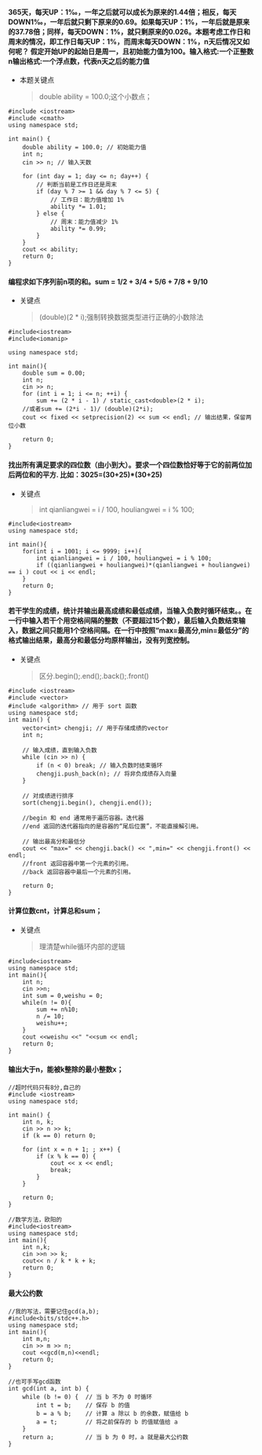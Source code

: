 #### 365天，每天UP：1‰，一年之后就可以成长为原来的1.44倍；相反，每天DOWN1‰，一年后就只剩下原来的0.69。如果每天UP：1%，一年后就是原来的37.78倍；同样，每天DOWN：1%，就只剩原来的0.026。本题考虑工作日和周末的情况，即工作日每天UP：1%，而周末每天DOWN：1%，n天后情况又如何呢？ 假定开始UP的起始日是周一，且初始能力值为100。输入格式:一个正整数n输出格式:一个浮点数，代表n天之后的能力值
- 本题关键点
    > double ability = 100.0;这个小数点；
>  
```
#include <iostream>
#include <cmath>
using namespace std;

int main() {
    double ability = 100.0; // 初始能力值
    int n;
    cin >> n; // 输入天数

    for (int day = 1; day <= n; day++) {
        // 判断当前是工作日还是周末
        if (day % 7 >= 1 && day % 7 <= 5) {
            // 工作日：能力值增加 1%
            ability *= 1.01;
        } else {
            // 周末：能力值减少 1%
            ability *= 0.99;
        }
    }
    cout << ability;
    return 0;
}
```

#### 编程求如下序列前n项的和。sum = 1/2 + 3/4 + 5/6 + 7/8 + 9/10 
- 关键点
    > (double)(2 * i);强制转换数据类型进行正确的小数除法
```
#include<iostream>
#include<iomanip>

using namespace std;

int main(){ 
    double sum = 0.00;
    int n;
    cin >> n;
    for (int i = 1; i <= n; ++i) {
        sum += (2 * i - 1) / static_cast<double>(2 * i); 
    //或者sum += (2*i - 1)/ (double)(2*i);
    cout << fixed << setprecision(2) << sum << endl; // 输出结果，保留两位小数
    
    return 0;
}
```

#### 找出所有满足要求的四位数（由小到大）。要求一个四位数恰好等于它的前两位加后两位和的平方. 比如：3025=(30+25)*(30+25)
- 关键点
    > int qianliangwei = i / 100, houliangwei = i % 100;
```
#include<iostream>
using namespace std;

int main(){
    for(int i = 1001; i <= 9999; i++){
        int qianliangwei = i / 100, houliangwei = i % 100;
        if ((qianliangwei + houliangwei)*(qianliangwei + houliangwei)  == i ) cout << i << endl;
    }
    return 0;
}
```

#### 若干学生的成绩，统计并输出最高成绩和最低成绩，当输入负数时循环结束。。在一行中输入若干个用空格间隔的整数（不要超过15个数），最后输入负数结束输入，数据之间只能用1个空格间隔。在一行中按照“max=最高分,min=最低分”的格式输出结果，最高分和最低分均原样输出，没有列宽控制。
- 关键点
    > 区分.begin();.end();.back();.front()

```
#include <iostream>
#include <vector>
#include <algorithm> // 用于 sort 函数
using namespace std;
int main() {
    vector<int> chengji; // 用于存储成绩的vector
    int n;

    // 输入成绩，直到输入负数
    while (cin >> n) {
        if (n < 0) break; // 输入负数时结束循环
        chengji.push_back(n); // 将非负成绩存入向量
    }

    // 对成绩进行排序
    sort(chengji.begin(), chengji.end());

    //begin 和 end 通常用于遍历容器。迭代器
    //end 返回的迭代器指向的是容器的“尾后位置”，不能直接解引用。

    // 输出最高分和最低分
    cout << "max=" << chengji.back() << ",min=" << chengji.front() << endl;
    //front 返回容器中第一个元素的引用。
    //back 返回容器中最后一个元素的引用。

    return 0;
}
```

#### 计算位数cnt，计算总和sum；
- 关键点
    > 理清楚while循环内部的逻辑
```
#include<iostream>
using namespace std;
int main(){
    int n;
    cin >>n;
    int sum = 0,weishu = 0;
    while(n != 0){
        sum += n%10;
        n /= 10;
        weishu++;
    }
    cout <<weishu <<" "<<sum << endl;
    return 0;
}
```

#### 输出大于n，能被k整除的最小整数x；
```
//超时代码只有8分,自己的
#include <iostream>
using namespace std;

int main() {
    int n, k;
    cin >> n >> k;
    if (k == 0) return 0;

    for (int x = n + 1; ; x++) {
        if (x % k == 0) {
            cout << x << endl;
            break;
        }
    }

    return 0;
}

//数学方法，欧阳的
#include<iostream>
using namespace std;
int main(){
    int n,k;
    cin >>n >> k;
    cout<< n / k * k + k;
    return 0;
}
```

#### 最大公约数
```
//我的写法，需要记住gcd(a,b);
#include<bits/stdc++.h>
using namespace std;
int main(){
    int m,n;
    cin >> m >> n;
    cout <<gcd(m,n)<<endl;
    return 0;
}

//也可手写gcd函数
int gcd(int a, int b) {
    while (b != 0) {  // 当 b 不为 0 时循环
        int t = b;    // 保存 b 的值
        b = a % b;    // 计算 a 除以 b 的余数，赋值给 b
        a = t;        // 将之前保存的 b 的值赋值给 a
    }
    return a;         // 当 b 为 0 时，a 就是最大公约数
}
```